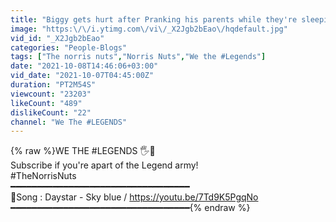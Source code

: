 ```yaml
---
title: "Biggy gets hurt after Pranking his parents while they're sleeping😰🤕"
image: "https:\/\/i.ytimg.com\/vi\/_X2Jgb2bEao\/hqdefault.jpg"
vid_id: "_X2Jgb2bEao"
categories: "People-Blogs"
tags: ["The norris nuts","Norris Nuts","We the #Legends"]
date: "2021-10-08T14:46:06+03:00"
vid_date: "2021-10-07T04:45:00Z"
duration: "PT2M54S"
viewcount: "23203"
likeCount: "489"
dislikeCount: "22"
channel: "We The #LEGENDS"
---
```

{% raw %}WE THE #LEGENDS 🖐👊<br />Subscribe if you're apart of the Legend army!<br />#TheNorrisNuts<br />━━━━━━━━━━━━━━━━━━━━━━━━━━━━━━━━━━<br />🎈Song : Daystar - Sky blue / <a rel="nofollow" target="blank" href="https://youtu.be/7Td9K5PgqNo">https://youtu.be/7Td9K5PgqNo</a><br />━━━━━━━━━━━━━━━━━━━━━━━━━━━━━━━━━━{% endraw %}
